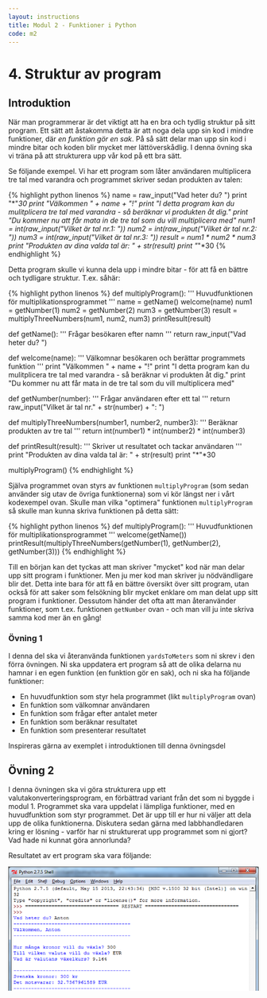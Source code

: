 ```yaml
---
layout: instructions
title: Modul 2 - Funktioner i Python
code: m2
---
```


# 4. Struktur av program

## Introduktion

När man programmerar är det viktigt att ha en bra och tydlig struktur på sitt program. Ett sätt att åstakomma detta är att noga dela upp sin kod i mindre funktioner, där _en funktion gör en sak_. På så sätt delar man upp sin kod i mindre bitar och koden blir mycket mer lättöverskådlig. I denna övning ska vi träna på att strukturera upp vår kod på ett bra sätt.

Se följande exempel. Vi har ett program som låter användaren multiplicera tre tal med varandra och programmet skriver sedan produkten av talen:

{% highlight python linenos %}
name = raw_input("Vad heter du? ")
print "*"*30
print "Välkommen " + name + "!"
print "I detta program kan du mulitplicera tre tal med varandra - så beräknar vi produkten åt dig."
print "Du kommer nu att får mata in de tre tal som du vill multiplicera med"
num1 = int(raw_input("Vilket är tal nr.1: "))
num2 = int(raw_input("Vilket är tal nr.2: "))
num3 = int(raw_input("Vilket är tal nr.3: "))
result = num1 * num2 * num3
print "Produkten av dina valda tal är: " + str(result)
print "*"*30
{% endhighlight %}

Detta program skulle vi kunna dela upp i mindre bitar - för att få en bättre och tydligare struktur. T.ex. såhär:

{% highlight python linenos %}
def multiplyProgram():
    ''' Huvudfunktionen för multiplikationsprogrammet '''
    name = getName()
    welcome(name)
    num1 = getNumber(1)
    num2 = getNumber(2)
    num3 = getNumber(3)
    result = multiplyThreeNumbers(num1, num2, num3)
    printResult(result)
	
def getName():
    ''' Frågar besökaren efter namn '''
    return raw_input("Vad heter du? ")

def welcome(name):
    ''' Välkomnar besökaren och berättar programmets funktion '''
    print "Välkommen " + name + "!"
    print "I detta program kan du mulitplicera tre tal med varandra - så beräknar vi produkten åt dig."
    print "Du kommer nu att får mata in de tre tal som du vill multiplicera med"

def getNumber(number):
    ''' Frågar användaren efter ett tal '''
    return raw_input("Vilket är tal nr." + str(number) + ": ")

def multiplyThreeNumbers(number1, number2, number3):
    ''' Beräknar produkten av tre tal '''
    return int(number1) * int(number2) * int(number3)

def printResult(result):
    ''' Skriver ut resultatet och tackar användaren '''
    print "Produkten av dina valda tal är: " + str(result)
    print "*"*30

multiplyProgram()
{% endhighlight %}

Själva programmet ovan styrs av funktionen `multiplyProgram` (som sedan använder sig utav de övriga funktionerna) som vi kör längst ner i vårt kodexempel ovan. Skulle man vilka "optimera" funktionen `multiplyProgram` så skulle man kunna skriva funktionen på detta sätt:

{% highlight python linenos %}
def multiplyProgram():
    ''' Huvudfunktionen för multiplikationsprogrammet '''
    welcome(getName())
    printResult(multiplyThreeNumbers(getNumber(1), getNumber(2), getNumber(3)))
{% endhighlight %}

Till en början kan det tyckas att man skriver "mycket" kod när man delar upp sitt program i funktioner. Men ju mer kod man skriver ju nödvändligare blir det. Detta inte bara för att få en bättre översikt över sitt program, utan också för att saker som felsökning blir mycket enklare om man delat upp sitt program i funktioner. Dessutom händer det ofta att man återanvänder funktioner, som t.ex. funktionen `getNumber` ovan - och man vill ju inte skriva samma kod mer än en gång!

### Övning 1

I denna del ska vi återanvända funktionen `yardsToMeters` som ni skrev i den förra övningen. Ni ska uppdatera ert program så att de olika delarna nu hamnar i en egen funktion (en funktion gör en sak), och ni ska ha följande funktioner:

* En huvudfunktion som styr hela programmet (likt `multiplyProgram` ovan)
* En funktion som välkomnar användaren
* En funktion som frågar efter antalet meter
* En funktion som beräknar resultatet
* En funktion som presenterar resultatet

Inspireras gärna av exemplet i introduktionen till denna övningsdel

## Övning 2

I denna övningen ska vi göra strukturera upp ett valutakonverteringsprogram, en förbättrad variant från det som ni byggde i modul 1. Programmet ska vara uppdelat i lämpliga funktioner, med en huvudfunktion som styr programmet. Det är upp till er hur ni väljer att dela upp de olika funktionerna. Diskutera sedan gärna med labbhandledaren kring er lösning - varför har ni strukturerat upp programmet som ni gjort? Vad hade ni kunnat göra annorlunda?

Resultatet av ert program ska vara följande:

![](images/idle11.png)